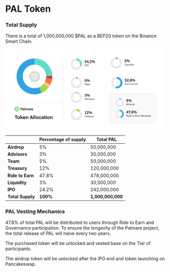 # PAL Token

### **Total** **Supply**

There is a total of 1,000,000,000 $PAL as a BEP20 token on the Binance Smart Chain.&#x20;

![](<../.gitbook/assets/Frame 2 (11).png>)

|                   | Percentage of supply | Total PAL         |
| ----------------- | -------------------- | ----------------- |
| **Airdrop**       | 5%                   | 50,000,000        |
| **Advisors**      | 3%                   | 30,000,000        |
| **Team**          | 5%                   | 50,000,000        |
| **Treasury**      | 12%                  | 120,000,000       |
| **Ride to Earn**  | 47.8%                | 478,000,000       |
| **Liquidity**     | 3%                   | 30,000,000        |
| **IPO**           | 24.2%                | 242,000,000       |
| **Total Supply**  | **100%**             | **1,000,000,000** |



### **PAL Vesting Mechanics**

47.8% of total PAL will be distributed to users through Ride to Earn and Governance participation. To ensure the longevity of the Palmare project, the total release of PAL will halve every two years.

The purchased token will be unlocked and vested base on the Tier of participants.

The airdrop token will be unlocked after the IPO end and token launching on Pancakeswap.
